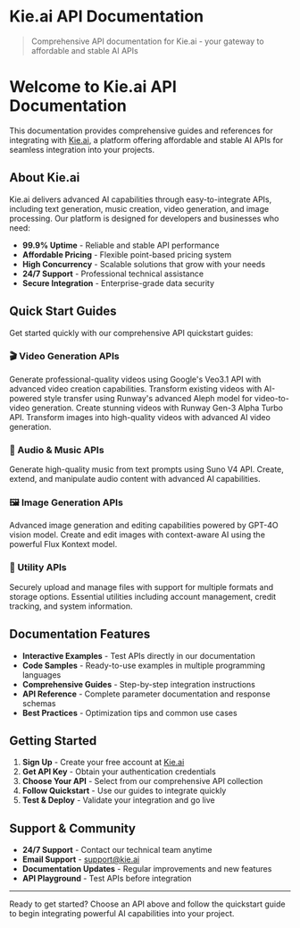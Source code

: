 # Kie.ai API Documentation

> Comprehensive API documentation for Kie.ai - your gateway to affordable and stable AI APIs

# Welcome to Kie.ai API Documentation

This documentation provides comprehensive guides and references for integrating with [Kie.ai](https://kie.ai/), a platform offering affordable and stable AI APIs for seamless integration into your projects.

## About Kie.ai

Kie.ai delivers advanced AI capabilities through easy-to-integrate APIs, including text generation, music creation, video generation, and image processing. Our platform is designed for developers and businesses who need:

* **99.9% Uptime** - Reliable and stable API performance
* **Affordable Pricing** - Flexible point-based pricing system
* **High Concurrency** - Scalable solutions that grow with your needs
* **24/7 Support** - Professional technical assistance
* **Secure Integration** - Enterprise-grade data security

## Quick Start Guides

Get started quickly with our comprehensive API quickstart guides:

### 🎬 Video Generation APIs

<Card title="Veo3.1 API" icon="film" href="/veo3-api/quickstart">
  Generate professional-quality videos using Google's Veo3.1 API with advanced video creation capabilities.
</Card>

<Card title="Runway Aleph API" icon="wand-magic-sparkles" href="/runway-api/generate-aleph-video">
  Transform existing videos with AI-powered style transfer using Runway's advanced Aleph model for video-to-video generation.
</Card>

<Card title="Runway API" icon="video" href="/runway-api/quickstart">
  Create stunning videos with Runway Gen-3 Alpha Turbo API. Transform images into high-quality videos with advanced AI video generation.
</Card>

### 🎵 Audio & Music APIs

<Card title="Suno API" icon="music" href="/suno-api/quickstart">
  Generate high-quality music from text prompts using Suno V4 API. Create, extend, and manipulate audio content with advanced AI capabilities.
</Card>

### 🖼️ Image Generation APIs

<Card title="4O Image API" icon="image" href="/4o-image-api/quickstart">
  Advanced image generation and editing capabilities powered by GPT-4O vision model.
</Card>

<Card title="Flux Kontext API" icon="palette" href="/flux-kontext-api/quickstart">
  Create and edit images with context-aware AI using the powerful Flux Kontext model.
</Card>

### 🔧 Utility APIs

<Card title="File Upload API" icon="upload" href="/file-upload-api/quickstart">
  Securely upload and manage files with support for multiple formats and storage options.
</Card>

<Card title="Common API" icon="gear" href="/common-api/quickstart">
  Essential utilities including account management, credit tracking, and system information.
</Card>

## Documentation Features

* **Interactive Examples** - Test APIs directly in our documentation
* **Code Samples** - Ready-to-use examples in multiple programming languages
* **Comprehensive Guides** - Step-by-step integration instructions
* **API Reference** - Complete parameter documentation and response schemas
* **Best Practices** - Optimization tips and common use cases

## Getting Started

1. **Sign Up** - Create your free account at [Kie.ai](https://kie.ai/)
2. **Get API Key** - Obtain your authentication credentials
3. **Choose Your API** - Select from our comprehensive API collection
4. **Follow Quickstart** - Use our guides to integrate quickly
5. **Test & Deploy** - Validate your integration and go live

## Support & Community

* **24/7 Support** - Contact our technical team anytime
* **Email Support** - [support@kie.ai](mailto:support@kie.ai)
* **Documentation Updates** - Regular improvements and new features
* **API Playground** - Test APIs before integration

***

Ready to get started? Choose an API above and follow the quickstart guide to begin integrating powerful AI capabilities into your project.

